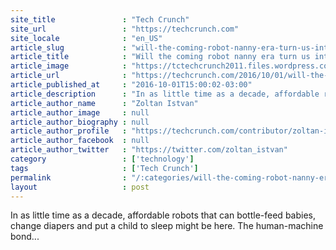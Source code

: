 ```yaml
---
site_title               : "Tech Crunch"
site_url                 : "https://techcrunch.com"
site_locale              : "en_US"
article_slug             : "will-the-coming-robot-nanny-era-turn-us-into-technophiles"
article_title            : "Will the coming robot nanny era turn us into technophiles?"
article_image            : "https://tctechcrunch2011.files.wordpress.com/2016/10/robomaid.jpg?w=764&h=400&crop=1"
article_url              : "https://techcrunch.com/2016/10/01/will-the-coming-robot-nanny-era-turn-us-into-technophiles/"
article_published_at     : "2016-10-01T15:00:02-03:00"
article_description      : "In as little time as a decade, affordable robots that can bottle-feed babies, change diapers and put a child to sleep might be here. The human-machine bond..."
article_author_name      : "Zoltan Istvan"
article_author_image     : null
article_author_biography : null
article_author_profile   : "https://techcrunch.com/contributor/zoltan-istvan/"
article_author_facebook  : null
article_author_twitter   : "https://twitter.com/zoltan_istvan"
category                 : ['technology']
tags                     : ['Tech Crunch']
permalink                : "/:categories/will-the-coming-robot-nanny-era-turn-us-into-technophiles/"
layout                   : post
---
```


In as little time as a decade, affordable robots that can bottle-feed babies, change diapers and put a child to sleep might be here. The human-machine bond...
